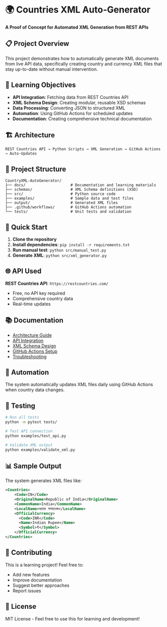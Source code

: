 # 🌍 Countries XML Auto-Generator

**A Proof of Concept for Automated XML Generation from REST APIs**

## 📋 Project Overview

This project demonstrates how to automatically generate XML documents from live API data, specifically creating country and currency XML files that stay up-to-date without manual intervention.

## 🎯 Learning Objectives

- **API Integration**: Fetching data from REST Countries API
- **XML Schema Design**: Creating modular, reusable XSD schemas
- **Data Processing**: Converting JSON to structured XML
- **Automation**: Using GitHub Actions for scheduled updates
- **Documentation**: Creating comprehensive technical documentation

## 🏗️ Architecture

```
REST Countries API → Python Scripts → XML Generation → GitHub Actions → Auto-Updates
```

## 📁 Project Structure

```
CountryXML-AutoGenerator/
├── docs/                    # Documentation and learning materials
├── schemas/                 # XML Schema definitions (XSD)
├── src/                     # Python source code
├── examples/                # Sample data and test files
├── output/                  # Generated XML files
├── .github/workflows/       # GitHub Actions automation
└── tests/                   # Unit tests and validation
```

## 🚀 Quick Start

1. **Clone the repository**
2. **Install dependencies**: `pip install -r requirements.txt`
3. **Run manual test**: `python src/manual_test.py`
4. **Generate XML**: `python src/xml_generator.py`

## 🌐 API Used

**REST Countries API**: `https://restcountries.com/`
- Free, no API key required
- Comprehensive country data
- Real-time updates

## 📚 Documentation

- [Architecture Guide](docs/ARCHITECTURE.md)
- [API Integration](docs/API_INTEGRATION.md)
- [XML Schema Design](docs/XML_GENERATION.md)
- [GitHub Actions Setup](docs/GITHUB_ACTIONS.md)
- [Troubleshooting](docs/TROUBLESHOOTING.md)

## 🔄 Automation

The system automatically updates XML files daily using GitHub Actions when country data changes.

## 🧪 Testing

```bash
# Run all tests
python -m pytest tests/

# Test API connection
python examples/test_api.py

# Validate XML output
python examples/validate_xml.py
```

## 📊 Sample Output

The system generates XML files like:

```xml
<Countries>
    <Code>IN</Code>
    <OriginalName>Republic of India</OriginalName>
    <CommonName>India</CommonName>
    <LocalName>भारत गणराज्य</LocalName>
    <OfficialCurrency>
      <Code>INR</Code>
      <Name>Indian Rupee</Name>
      <Symbol>₹</Symbol>
    </OfficialCurrency>
</Countries>
```

## 🤝 Contributing

This is a learning project! Feel free to:
- Add new features
- Improve documentation
- Suggest better approaches
- Report issues

## 📄 License

MIT License - Feel free to use this for learning and development! 